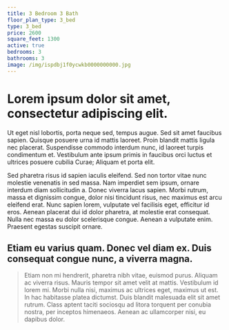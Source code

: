 ```yaml
---
title: 3 Bedroom 3 Bath
floor_plan_type: 3_bed
type: 3_bed
price: 2600
square_feet: 1300
active: true
bedrooms: 3
bathrooms: 3
image: /img/ispdbj1f0ycwkb0000000000.jpg
---
```

# **Lorem ipsum dolor sit amet, consectetur adipiscing elit.** 

Ut eget nisl lobortis, porta neque sed, tempus augue. Sed sit amet faucibus sapien. Quisque posuere urna id mattis laoreet. Proin blandit mattis ligula nec placerat. Suspendisse commodo interdum nunc, id laoreet turpis condimentum et. Vestibulum ante ipsum primis in faucibus orci luctus et ultrices posuere cubilia Curae; Aliquam et porta elit.

Sed pharetra risus id sapien iaculis eleifend. Sed non tortor vitae nunc molestie venenatis in sed massa. Nam imperdiet sem ipsum, ornare interdum diam sollicitudin a. Donec viverra lacus sapien. Morbi rutrum, massa et dignissim congue, dolor nisi tincidunt risus, nec maximus est arcu eleifend erat. Nunc sapien lorem, vulputate vel facilisis eget, efficitur id eros. Aenean placerat dui id dolor pharetra, at molestie erat consequat. Nulla nec massa eu dolor scelerisque congue. Aenean a vulputate enim. Praesent egestas suscipit ornare.

## Etiam eu varius quam. Donec vel diam ex. Duis consequat congue nunc, a viverra magna. 

> Etiam non mi hendrerit, pharetra nibh vitae, euismod purus. Aliquam ac viverra risus. Mauris tempor sit amet velit at mattis. Vestibulum id lorem mi. Morbi nulla nisi, maximus ac ultrices eget, maximus ut est. In hac habitasse platea dictumst. Duis blandit malesuada elit sit amet rutrum. Class aptent taciti sociosqu ad litora torquent per conubia nostra, per inceptos himenaeos. Aenean ac ullamcorper nisi, eu dapibus dolor.
